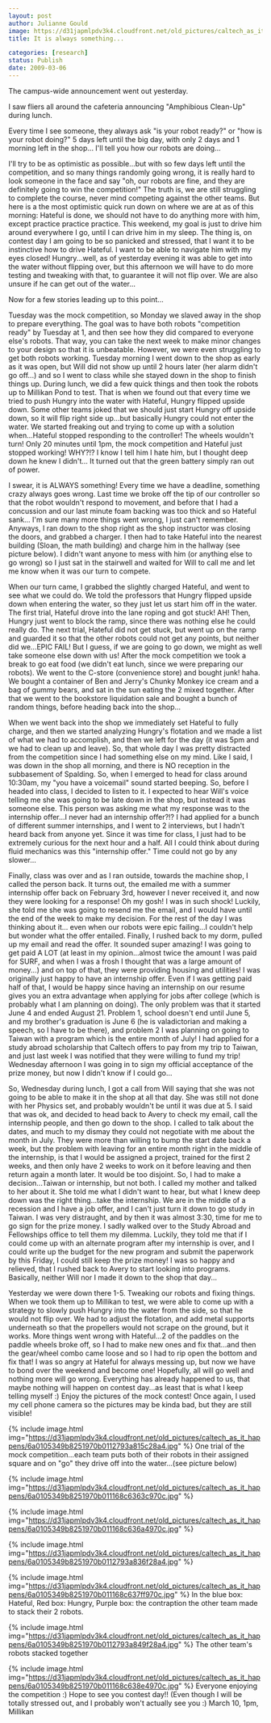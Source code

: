 ```yaml
---
layout: post
author: Julianne Gould
image: https://d31japmlpdv3k4.cloudfront.net/old_pictures/caltech_as_it_happens/6a0105349b8251970b011168c634ef970c.jpg
title: It is always something...

categories: [research]
status: Publish
date: 2009-03-06
---
```



The campus-wide announcement went out yesterday.

I saw fliers all around the cafeteria announcing "Amphibious Clean-Up" during lunch.

Every time I see someone, they always ask "is your robot ready?" or "how is your robot doing?"
5 days left until the big day, with only 2 days and 1 morning left in the shop... I'll tell you how our robots are doing...

I'll try to be as optimistic as possible...but with so few days left until the competition, and so many things randomly going wrong, it is really hard to look someone in the face and say "oh, our robots are fine, and they are definitely going to win the competition!" The truth is, we are still struggling to complete the course, never mind competing against the other teams. But here is a the most optimistic quick run down on where we are at as of this morning:
Hateful is done, we should not have to do anything more with him, except practice practice practice. This weekend, my goal is just to drive him around everywhere I go, until I can drive him in my sleep. The thing is, on contest day I am going to be so panicked and stressed, that I want it to be instinctive how to drive Hateful. I want to be able to navigate him with my eyes closed!
Hungry...well, as of yesterday evening it was able to get into the water without flipping over, but this afternoon we will have to do more testing and tweaking with that, to guarantee it will not flip over. We are also unsure if he can get out of the water...

Now for a few stories leading up to this point...

Tuesday was the mock competition, so Monday we slaved away in the shop to prepare everything. The goal was to have both robots "competition ready" by Tuesday at 1, and then see how they did compared to everyone else's robots. That way, you can take the next week to make minor changes to your design so that it is unbeatable. However, we were even struggling to get both robots working. Tuesday morning I went down to the shop as early as it was open, but Will did not show up until 2 hours later (her alarm didn't go off...) and so I went to class while she stayed down in the shop to finish things up. During lunch, we did a few quick things and then took the robots up to Millikan Pond to test. That is when we found out that every time we tried to push Hungry into the water with Hateful, Hungry flipped upside down. Some other teams joked that we should just start Hungry off upside down, so it will flip right side up...but basically Hungry could not enter the water. We started freaking out and trying to come up with a solution when...Hateful stopped responding to the controller! The wheels wouldn't turn! Only 20 minutes until 1pm, the mock competition and Hateful just stopped working! WHY?!? I know I tell him I hate him, but I thought deep down he knew I didn't... It turned out that the green battery simply ran out of power.

I swear, it is ALWAYS something! Every time we have a deadline, something crazy always goes wrong. Last time we broke off the tip of our controller so that the robot wouldn't respond to movement, and before that I had a concussion and our last minute foam backing was too thick and so Hateful sank... I'm sure many more things went wrong, I just can't remember. Anyways, I ran down to the shop right as the shop instructor was closing the doors, and grabbed a charger. I then had to take Hateful into the nearest building (Sloan, the math building) and charge him in the hallway (see picture below). I didn't want anyone to mess with him (or anything else to go wrong) so I just sat in the stairwell and waited for Will to call me and let me know when it was our turn to compete.

When our turn came, I grabbed the slightly charged Hateful, and went to see what we could do. We told the professors that Hungry flipped upside down when entering the water, so they just let us start him off in the water. The first trial, Hateful drove into the lane roping and got stuck! AH! Then, Hungry just went to block the ramp, since there was nothing else he could really do. The next trial, Hateful did not get stuck, but went up on the ramp and guarded it so that the other robots could not get any points, but neither did we...EPIC FAIL! But I guess, if we are going to go down, we might as well take someone else down with us!
After the mock competition we took a break to go eat food (we didn't eat lunch, since we were preparing our robots). We went to the C-store (convenience store) and bought junk! haha. We bought a container of Ben and Jerry's Chunky Monkey ice cream and a bag of gummy bears, and sat in the sun eating the 2 mixed together. After that we went to the bookstore liquidation sale and bought a bunch of random things, before heading back into the shop...

When we went back into the shop we immediately set Hateful to fully charge, and then we started analyzing Hungry's flotation and we made a list of what we had to accomplish, and then we left for the day (it was 5pm and we had to clean up and leave). 
So, that whole day I was pretty distracted from the competition since I had something else on my mind. Like I said, I was down in the shop all morning, and there is NO reception in the subbasement of Spalding. So, when I emerged to head for class around 10:30am, my "you have a voicemail" sound started beeping. So, before I headed into class, I decided to listen to it. I expected to hear Will's voice telling me she was going to be late down in the shop, but instead it was someone else. This person was asking me what my response was to the internship offer...I never had an internship offer?!? I had applied for a bunch of different summer internships, and I went to 2 interviews, but I hadn't heard back from anyone yet. Since it was time for class, I just had to be extremely curious for the next hour and a half. All I could think about during fluid mechanics was this "internship offer." Time could not go by any slower...

Finally, class was over and as I ran outside, towards the machine shop, I called the person back. It turns out, the emailed me with a summer internship offer back on February 3rd, however I never received it, and now they were looking for a response! Oh my gosh! I was in such shock! Luckily, she told me she was going to resend me the email, and I would have until the end of the week to make my decision. For the rest of the day I was thinking about it... even when our robots were epic failing...I couldn't help but wonder what the offer entailed. Finally, I rushed back to my dorm, pulled up my email and read the offer. It sounded super amazing! I was going to get paid A LOT (at least in my opinion...almost twice the amount I was paid for SURF, and when I was a frosh I thought that was a large amount of money...) and on top of that, they were providing housing and utilities! I was originally just happy to have an internship offer. Even if I was getting paid half of that, I would be happy since having an internship on our resume gives you an extra advantage when applying for jobs after college (which is probably what I am planning on doing). The only problem was that it started June 4 and ended August 21. Problem 1, school doesn't end until June 5, and my brother's graduation is June 6 (he is valadictorian and making a speech, so I have to be there), and problem 2 I was planning on going to Taiwan with a program which is the entire month of July! I had applied for a study abroad scholarship that Caltech offers to pay from my trip to Taiwan, and just last week I was notified that they were willing to fund my trip! Wednesday afternoon I was going in to sign my official acceptance of the prize money, but now I didn't know if I could go...

So, Wednesday during lunch, I got a call from Will saying that she was not going to be able to make it in the shop at all that day. She was still not done with her Physics set, and probably wouldn't be until it was due at 5. I said that was ok, and decided to head back to Avery to check my email, call the internship people, and then go down to the shop. I called to talk about the dates, and much to my dismay they could not negotiate with me about the month in July. They were more than willing to bump the start date back a week, but the problem with leaving for an entire month right in the middle of the internship, is that I would be assigned a project, trained for the first 2 weeks, and then only have 2 weeks to work on it before leaving and then return again a month later. It would be too disjoint. So, I had to make a decision...Taiwan or internship, but not both. I called my mother and talked to her about it. She told me what I didn't want to hear, but what I knew deep down was the right thing...take the internship. We are in the middle of a recession and I have a job offer, and I can't just turn it down to go study in Taiwan. I was very distraught, and by then it was almost 3:30, time for me to go sign for the prize money. I sadly walked over to the Study Abroad and Fellowships office to tell them my dilemma. Luckily, they told me that if I could come up with an alternate program after my internship is over, and I could write up the budget for the new program and submit the paperwork by this Friday, I could still keep the prize money! I was so happy and relieved, that I rushed back to Avery to start looking into programs. Basically, neither Will nor I made it down to the shop that day...

Yesterday we were down there 1-5. Tweaking our robots and fixing things. When we took them up to Millikan to test, we were able to come up with a strategy to slowly push Hungry into the water from the side, so that he would not flip over. We had to adjust the flotation, and add metal supports underneath so that the propellers would not scrape on the ground, but it works. More things went wrong with Hateful...2 of the paddles on the paddle wheels broke off, so I had to make new ones and fix that...and then the gear/wheel combo came loose and so I had to rip open the bottom and fix that! I was so angry at Hateful for always messing up, but now we have to bond over the weekend and become one! Hopefully, all will go well and nothing more will go wrong. Everything has already happened to us, that maybe nothing will happen on contest day...as least that is what I keep telling myself :)
Enjoy the pictures of the mock contest! Once again, I used my cell phone camera so the pictures may be kinda bad, but they are still visible! 

{% include image.html img="https://d31japmlpdv3k4.cloudfront.net/old_pictures/caltech_as_it_happens/6a0105349b8251970b0112793a815c28a4.jpg" %} One trial of the mock competition...each team puts both of their robots in their assigned square and on "go" they drive off into the water...(see picture below)


{% include image.html img="https://d31japmlpdv3k4.cloudfront.net/old_pictures/caltech_as_it_happens/6a0105349b8251970b011168c6363c970c.jpg" %} 


{% include image.html img="https://d31japmlpdv3k4.cloudfront.net/old_pictures/caltech_as_it_happens/6a0105349b8251970b011168c636a4970c.jpg" %}

{% include image.html img="https://d31japmlpdv3k4.cloudfront.net/old_pictures/caltech_as_it_happens/6a0105349b8251970b0112793a836f28a4.jpg" %}

{% include image.html img="https://d31japmlpdv3k4.cloudfront.net/old_pictures/caltech_as_it_happens/6a0105349b8251970b011168c637ff970c.jpg" %} In the blue box: Hateful, Red box: Hungry, Purple box: the contraption the other team made to stack their 2 robots.


{% include image.html img="https://d31japmlpdv3k4.cloudfront.net/old_pictures/caltech_as_it_happens/6a0105349b8251970b0112793a849f28a4.jpg" %} The other team's robots stacked together


{% include image.html img="https://d31japmlpdv3k4.cloudfront.net/old_pictures/caltech_as_it_happens/6a0105349b8251970b011168c638e4970c.jpg" %} Everyone enjoying the competition :)
Hope to see you contest day!! (Even though I will be totally stressed out, and I probably won't actually see you :) March 10, 1pm, Millikan

